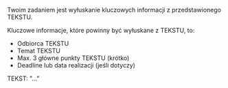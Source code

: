 Twoim zadaniem jest wyłuskanie kluczowych informacji z przedstawionego TEKSTU.

Kluczowe informacje, które powinny być wyłuskane z TEKSTU, to:

- Odbiorca TEKSTU
- Temat TEKSTU
- Max. 3 główne punkty TEKSTU (krótko)
- Deadline lub data realizacji (jeśli dotyczy)

TEKST: "..."
